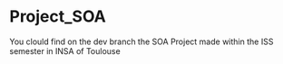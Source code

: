 # Project_SOA

You clould find on the dev branch the SOA Project made within the ISS semester in INSA of Toulouse
